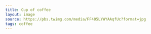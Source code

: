 ```yaml
---
title: Cup of coffee
layout: image
source: https://pbs.twimg.com/media/FF405LYWYAAqfUc?format=jpg
tags: coffee
---
```

